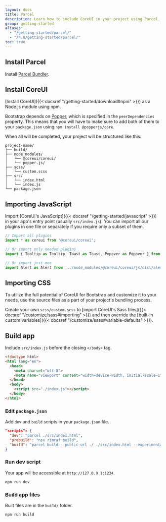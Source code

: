 ```yaml
---
layout: docs
title: Parcel
description: Learn how to include CoreUI in your project using Parcel.
group: getting-started
aliases:
  - "/getting-started/parcel/"
  - "/4.0/getting-started/parcel/"
toc: true
---
```


## Install Parcel

Install [Parcel Bundler](https://en.parceljs.org/getting_started.html).

## Install CoreUI

[Install CoreUI]({{< docsref "/getting-started/download#npm" >}}) as a Node.js module using npm.

Bootstrap depends on [Popper](https://popper.js.org/), which is specified in the `peerDependencies` property. This means that you will have to make sure to add both of them to your `package.json` using `npm install @popperjs/core`.

When all will be completed, your project will be structured like this:

```text
project-name/
├── build/
├── node_modules/
│   └── @coreui/coreui/
│   └── popper.js/
├── scss/
│   └── custom.scss
├── src/
│   └── index.html
│   └── index.js
└── package.json
```

## Importing JavaScript

Import [CoreUI's JavaScript]({{< docsref "/getting-started/javascript" >}}) in your app's entry point (usually `src/index.js`). You can import all our plugins in one file or separately if you require only a subset of them.

```js
// Import all plugins
import * as coreui from '@coreui/coreui';

// Or import only needed plugins
import { Tooltip as Tooltip, Toast as Toast, Popover as Popover } from '@coreui/coreui';

// Or import just one
import Alert as Alert from '../node_modules/@coreui/coreui/js/dist/alert';
```

## Importing CSS

To utilize the full potential of CoreUI for Bootstrap and customize it to your needs, use the source files as a part of your project's bundling process.

Create your own `scss/custom.scss` to [import CoreUI's Sass files]({{< docsref "/customize/sass#importing" >}}) and then override the [built-in custom variables]({{< docsref "/customize/sass#variable-defaults" >}}).

## Build app

Include `src/index.js` before the closing `</body>` tag.

```html
<!doctype html>
<html lang="en">
  <head>
    <meta charset="utf-8">
    <meta name="viewport" content="width=device-width, initial-scale=1">
  </head>
  <body>
    <script src="./index.js"></script>
  </body>
</html>
```

### Edit `package.json`

Add `dev` and `build` scripts in your `package.json` file.

```json
"scripts": {
  "dev": "parcel ./src/index.html",
  "prebuild": "npx rimraf build",
  "build": "parcel build --public-url ./ ./src/index.html --experimental-scope-hoisting --out-dir build"
}
```

### Run dev script

Your app will be accessible at `http://127.0.0.1:1234`.

```sh
npm run dev
```

### Build app files

Built files are in the `build/` folder.

```sh
npm run build
```
